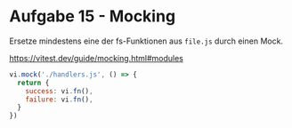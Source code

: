 # Aufgabe 15 - Mocking

Ersetze mindestens eine der fs-Funktionen aus `file.js` durch einen Mock.

https://vitest.dev/guide/mocking.html#modules

```js
vi.mock('./handlers.js', () => {
  return {
    success: vi.fn(),
    failure: vi.fn(),
  }
})
```